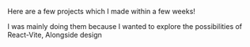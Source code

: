Here are a few projects which I made within a few weeks!

I was mainly doing them because I wanted to explore the possibilities of React-Vite, Alongside design
